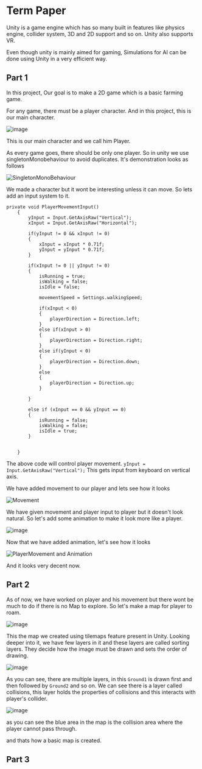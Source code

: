 # Term Paper

Unity is a game engine which has so many built in features like physics engine, collider system, 3D and 2D support and so on.
Unity also supports VR.

Even though unity is mainly aimed for gaming, Simulations for AI can be done using Unity in a very efficient way.


## Part 1

In this project, Our goal is to make  a 2D game which is a basic farming game.

For any game, there must be a player character. And in this project, this is our main character.

![image](https://user-images.githubusercontent.com/50168940/122519842-8a2acb00-d030-11eb-847b-de595c7184ad.png)

This is our main character and we call him Player.

As every game goes, there should be only one player. So in unity we use singletonMonobehaviour to avoid duplicates.
It's demonstration looks as follows

![SingletonMonoBehaviour](https://user-images.githubusercontent.com/50168940/122520909-d62a3f80-d031-11eb-935e-cc6a8f4e0506.gif)



We made a character but it wont be interesting unless it can move. So lets add an input system to it.
```
private void PlayerMovementInput()
    {
        yInput = Input.GetAxisRaw("Vertical");
        xInput = Input.GetAxisRaw("Horizontal");

        if(yInput != 0 && xInput != 0)
        {
            xInput = xInput * 0.71f;
            yInput = yInput * 0.71f;
        }

        if(xInput != 0 || yInput != 0)
        {
            isRunning = true;
            isWalking = false;
            isIdle = false;

            movementSpeed = Settings.walkingSpeed;

            if(xInput < 0)
            {
                playerDirection = Direction.left;
            }
            else if(xInput > 0)
            {
                playerDirection = Direction.right;
            }
            else if(yInput < 0)
            {
                playerDirection = Direction.down;
            }
            else
            {
                playerDirection = Direction.up;
            }

        }

        else if (xInput == 0 && yInput == 0)
        {
            isRunning = false;
            isWalking = false;
            isIdle = true;
        }


    }
```
    
The above code will control player movement.
``` yInput = Input.GetAxisRaw("Vertical"); ```
This gets input from keyboard on vertical axis.


We have added movement to our player and lets see how it looks

![Movement](https://user-images.githubusercontent.com/50168940/122520414-3076d080-d031-11eb-8090-f9c2f85ecbdc.gif)

We have given movement and player input to player but it doesn't look natural.
So let's add some animation to make it look more like a player.

![image](https://user-images.githubusercontent.com/50168940/122520675-8b102c80-d031-11eb-8ae5-9bee00d59c75.png)

Now that we have added animation, let's see how it looks

![PlayerMovement and Animation](https://user-images.githubusercontent.com/50168940/122520949-e0e4d480-d031-11eb-8ece-1b90d80b2c87.gif)

And it looks very decent now.


## Part 2

As of now, we have worked on player and his movement but there wont be much to do if there is no Map to explore.
So let's make a map for player to roam.

![image](https://user-images.githubusercontent.com/50168940/122521773-d971fb00-d032-11eb-9c47-ffda1ba9d936.png)

This the map we created using tilemaps feature present in Unity.
Looking deeper into it, we have few layers in it and these layers are called sorting layers.
They decide how the image must be drawn and sets the order of drawing.

![image](https://user-images.githubusercontent.com/50168940/122521796-e0990900-d032-11eb-8bdd-23e4c6e15b9f.png)

As you can see, there are multiple layers, in this `Ground1` is drawn first and then followed by `Ground2` and so on.
We can see there is a layer called collisions, this layer holds the properties of collisions and this interacts with player's collider.

![image](https://user-images.githubusercontent.com/50168940/122522367-86e50e80-d033-11eb-9b4e-49804bddaf65.png)

as you can see the blue area in the map is the collision area where the player cannot pass through.

and thats how a basic map is created.


## Part 3





